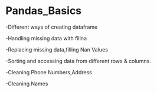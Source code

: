 # Pandas_Basics

-Different ways of creating dataframe


-Handling missing data with fillna


-Replacing missing data,filling Nan Values


-Sorting and accessing data from different rows & columns.


-Cleaning Phone Numbers,Address

-Cleaning Names
